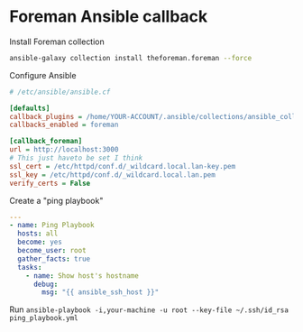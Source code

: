 # Foreman Ansible callback

Install Foreman collection
```bash
ansible-galaxy collection install theforeman.foreman --force
```

Configure Ansible
```cfg
# /etc/ansible/ansible.cf

[defaults]
callback_plugins = /home/YOUR-ACCOUNT/.ansible/collections/ansible_collections/theforeman/foreman/plugins/callback
callbacks_enabled = foreman

[callback_foreman]
url = http://localhost:3000
# This just haveto be set I think
ssl_cert = /etc/httpd/conf.d/_wildcard.local.lan-key.pem
ssl_key = /etc/httpd/conf.d/_wildcard.local.lan.pem
verify_certs = False
```

Create a "ping playbook"
```yaml
---
- name: Ping Playbook
  hosts: all
  become: yes
  become_user: root
  gather_facts: true
  tasks:
    - name: Show host's hostname
      debug:
        msg: "{{ ansible_ssh_host }}"
```

Run `ansible-playbook -i,your-machine -u root --key-file ~/.ssh/id_rsa ping_playbook.yml`
